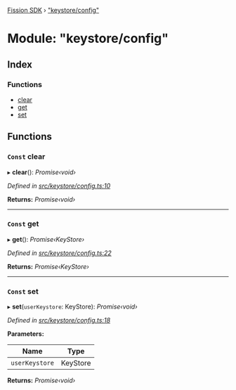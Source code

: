[Fission SDK](../README.md) › ["keystore/config"](_keystore_config_.md)

# Module: "keystore/config"

## Index

### Functions

* [clear](_keystore_config_.md#const-clear)
* [get](_keystore_config_.md#const-get)
* [set](_keystore_config_.md#const-set)

## Functions

### `Const` clear

▸ **clear**(): *Promise‹void›*

*Defined in [src/keystore/config.ts:10](https://github.com/fission-suite/ts-sdk/blob/ef36578/src/keystore/config.ts#L10)*

**Returns:** *Promise‹void›*

___

### `Const` get

▸ **get**(): *Promise‹KeyStore›*

*Defined in [src/keystore/config.ts:22](https://github.com/fission-suite/ts-sdk/blob/ef36578/src/keystore/config.ts#L22)*

**Returns:** *Promise‹KeyStore›*

___

### `Const` set

▸ **set**(`userKeystore`: KeyStore): *Promise‹void›*

*Defined in [src/keystore/config.ts:18](https://github.com/fission-suite/ts-sdk/blob/ef36578/src/keystore/config.ts#L18)*

**Parameters:**

Name | Type |
------ | ------ |
`userKeystore` | KeyStore |

**Returns:** *Promise‹void›*
